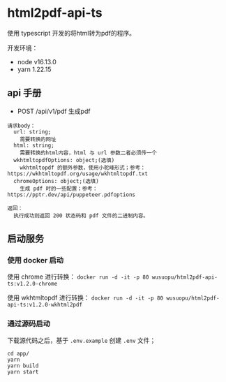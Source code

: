 # html2pdf-api-ts
使用 typescript 开发的将html转为pdf的程序。

开发环境：
  * node v16.13.0
  * yarn 1.22.15

## api 手册
  * POST /api/v1/pdf        生成pdf
```
请求body：
  url: string;
    需要转换的网址
  html: string;
    需要转换的html内容，html 与 url 参数二者必须传一个
  wkhtmltopdfOptions: object;(选填)
    wkhtmltopdf 的额外参数，使用小驼峰形式；参考： https://wkhtmltopdf.org/usage/wkhtmltopdf.txt
  chromeOptions: object;(选填)
    生成 pdf 时的一些配置；参考： https://pptr.dev/api/puppeteer.pdfoptions

返回：
  执行成功则返回 200 状态码和 pdf 文件的二进制内容。
```

## 启动服务
### 使用 docker 启动
使用 chrome 进行转换： `docker run -d -it -p 80 wusuopu/html2pdf-api-ts:v1.2.0-chrome`

使用 wkhtmltopdf 进行转换： `docker run -d -it -p 80 wusuopu/html2pdf-api-ts:v1.2.0-wkhtml2pdf`


### 通过源码启动
下载源代码之后，基于 `.env.example` 创建 `.env` 文件；

```
cd app/
yarn
yarn build
yarn start
```
